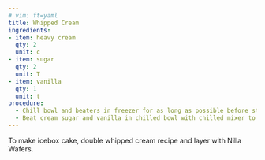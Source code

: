 ```yaml
---
# vim: ft=yaml
title: Whipped Cream
ingredients:
- item: heavy cream
  qty: 2 
  unit: c
- item: sugar
  qty: 2
  unit: T
- item: vanilla
  qty: 1
  unit: t
procedure:
  - Chill bowl and beaters in freezer for as long as possible before starting.
  - Beat cream sugar and vanilla in chilled bowl with chilled mixer to stiff peaks.
---
```

To make icebox cake, double whipped cream recipe and layer with Nilla Wafers.
